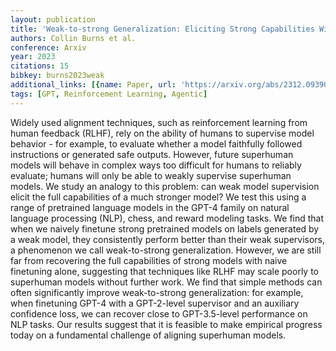 ```yaml
---
layout: publication
title: 'Weak-to-strong Generalization: Eliciting Strong Capabilities With Weak Supervision'
authors: Collin Burns et al.
conference: Arxiv
year: 2023
citations: 15
bibkey: burns2023weak
additional_links: [{name: Paper, url: 'https://arxiv.org/abs/2312.09390'}]
tags: [GPT, Reinforcement Learning, Agentic]
---
```

Widely used alignment techniques, such as reinforcement learning from human
feedback (RLHF), rely on the ability of humans to supervise model behavior -
for example, to evaluate whether a model faithfully followed instructions or
generated safe outputs. However, future superhuman models will behave in
complex ways too difficult for humans to reliably evaluate; humans will only be
able to weakly supervise superhuman models. We study an analogy to this
problem: can weak model supervision elicit the full capabilities of a much
stronger model? We test this using a range of pretrained language models in the
GPT-4 family on natural language processing (NLP), chess, and reward modeling
tasks. We find that when we naively finetune strong pretrained models on labels
generated by a weak model, they consistently perform better than their weak
supervisors, a phenomenon we call weak-to-strong generalization. However, we
are still far from recovering the full capabilities of strong models with naive
finetuning alone, suggesting that techniques like RLHF may scale poorly to
superhuman models without further work. We find that simple methods can often
significantly improve weak-to-strong generalization: for example, when
finetuning GPT-4 with a GPT-2-level supervisor and an auxiliary confidence
loss, we can recover close to GPT-3.5-level performance on NLP tasks. Our
results suggest that it is feasible to make empirical progress today on a
fundamental challenge of aligning superhuman models.